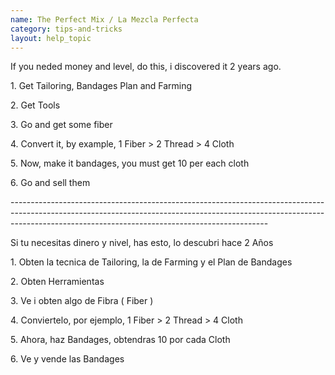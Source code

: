 ```yaml
---
name: The Perfect Mix / La Mezcla Perfecta
category: tips-and-tricks
layout: help_topic
---
```

If you neded money and level, do this, i discovered it 2 years ago.

1\. Get Tailoring, Bandages Plan and Farming

2\. Get Tools

3\. Go and get some fiber

4\. Convert it, by example, 1 Fiber > 2 Thread > 4 Cloth

5\. Now, make it bandages, you must get 10 per each cloth

6\. Go and sell them

\----------------------------------------------------------------------------------------------------------------------------------------------------------------------------------------------------------------------------

Si tu necesitas dinero y nivel, has esto, lo descubri hace 2 Años

1\. Obten la tecnica de Tailoring, la de Farming y el Plan de Bandages

2\. Obten Herramientas

3\. Ve i obten algo de Fibra ( Fiber )

4\. Conviertelo, por ejemplo, 1 Fiber > 2 Thread > 4 Cloth

5\. Ahora, haz Bandages, obtendras 10 por cada Cloth

6\. Ve y vende las Bandages